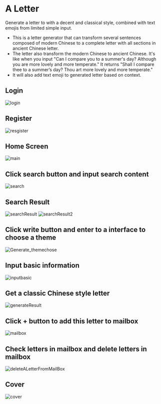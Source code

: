 # A Letter
Generate a letter to with a decent and classical style, combined with text emojis from limited simple input. 
+ This is a letter generator that can transform several sentences composed of modern Chinese to a complete letter with all sections in ancient Chinese letter. 
+ The letter also transform the modern Chinese to ancient Chinese. 
 It's like when you input "Can I compare you to a summer's day? Although you are more lovely and more temperate."  It returns
 "Shall I compare thee to a summer’s day?
 Thou art more lovely and more temperate."
+ It will also add text emoji to generated letter based on context.
## Login
![login](https://github.com/kk23333/ALetter/blob/master/screenshot/login.png)
## Register
![resgister](https://github.com/kk23333/ALetter/blob/master/screenshot/register.png)
## Home Screen
![main](https://github.com/kk23333/ALetter/blob/master/screenshot/main.png)
## Click search button and input search content
![search](https://github.com/kk23333/ALetter/blob/master/screenshot/search.png)
## Search Result
![searchResult](https://github.com/kk23333/ALetter/blob/master/screenshot/searchResult.png)
![searchResult2](https://github.com/kk23333/ALetter/blob/master/screenshot/searchResult2.png)
## Click write button and enter to a interface to choose a theme
![Generate_themechose](https://github.com/kk23333/ALetter/blob/master/screenshot/Generate_themechose.png)
## Input basic information
![inputbasic](https://github.com/kk23333/ALetter/blob/master/screenshot/inputbasic.png)
## Get a classic Chinese style letter
![generateResult](https://github.com/kk23333/ALetter/blob/master/screenshot/generateResult.png)
## Click + button to add this letter to mailbox
![mailbox](https://github.com/kk23333/ALetter/blob/master/screenshot/mailbox.png)
## Check letters in mailbox and delete letters in mailbox
![deleteALetterFromMailBox](https://github.com/kk23333/ALetter/blob/master/screenshot/deleteALetterFromMailBox.png)
## Cover
![cover](https://github.com/kk23333/ALetter/blob/master/screenshot/cover.jpeg)

